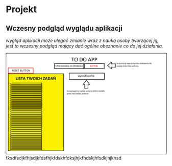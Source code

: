 # Projekt
## Wczesny podgląd wyglądu aplikacji
_wygląd aplikacji może ulegać zmianie wraz z nauką osoby tworzącej ją, jest to wczesny podgląd mający dać ogólne obeznanie co do jej działania._

![alt text](koncept.png "wczesny poglad aplikacji")
fksdfsdjkfhjsdjkfdsfhjkfdskhfdksjhjkfhdskjhfsdkjhjkhsd

